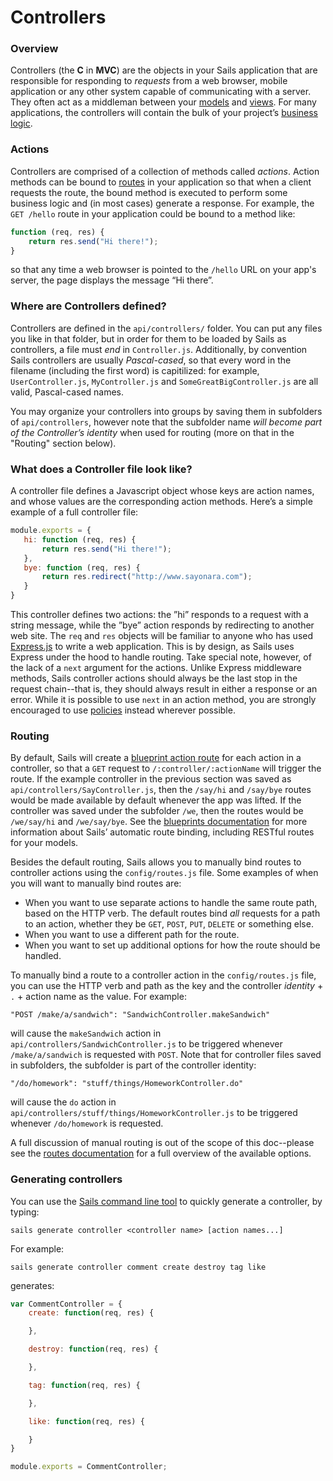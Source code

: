 # Controllers

### Overview

Controllers (the **C** in **MVC**) are the objects in your Sails application that are responsible for responding to *requests* from a web browser, mobile application or any other system capable of communicating with a server.  They often act as a middleman between your [models](./#!documentation/reference/models) and [views](./#!documentation/reference/views). For many applications, the controllers will contain the bulk of your project&rsquo;s [business logic](http://en.wikipedia.org/wiki/Business_logic).

### Actions
Controllers are comprised of a collection of methods called *actions*.  Action methods can be bound to [routes](./#!documentation/reference/routes) in your application so that when a client requests the route, the bound method is executed to perform some business logic and (in most cases) generate a response.  For example, the `GET /hello` route in your application could be bound to a method like:

```javascript
function (req, res) {
    return res.send("Hi there!");
}
```

so that any time a web browser is pointed to the `/hello` URL on your app's server, the page displays the message &ldquo;Hi there&rdquo;.

### Where are Controllers defined?
Controllers are defined in the `api/controllers/` folder. You can put any files you like in that folder, but in order for them to be loaded by Sails as controllers, a file must *end* in `Controller.js`.  Additionally, by convention Sails controllers are usually *Pascal-cased*, so that every word in the filename (including the first word) is capitilized: for example, `UserController.js`, `MyController.js` and `SomeGreatBigController.js` are all valid, Pascal-cased names.  

You may organize your controllers into groups by saving them in subfolders of `api/controllers`, however note that the subfolder name *will become part of the Controller&rsquo;s identity* when used for routing (more on that in the "Routing" section below).

### What does a Controller file look like?
A controller file defines a Javascript object whose keys are action names, and whose values are the corresponding action methods.  Here&rsquo;s a simple example of a full controller file:

```javascript
module.exports = {
   hi: function (req, res) {
       return res.send("Hi there!");
   },
   bye: function (req, res) {
       return res.redirect("http://www.sayonara.com");
   }
}
```

This controller defines two actions: the &rdquo;hi&rdquo; responds to a request with a string message, while the &rdquo;bye&rdquo; action responds by redirecting to another web site.  The `req` and `res` objects will be familiar to anyone who has used [Express.js](http://expressjs.com) to write a web application.  This is by design, as Sails uses Express under the hood to handle routing.  Take special note, however, of the lack of a `next` argument for the actions.  Unlike Express  middleware methods, Sails controller actions should always be the last stop in the request chain--that is, they should always result in either a response or an error.  While it is possible to use `next` in an action method, you are strongly encouraged to use [policies](./#!documentation/reference/policies) instead wherever possible.

### Routing

By default, Sails will create a [blueprint action route](./#!documentation/reference/blueprints) for each action in a controller, so that a `GET` request to `/:controller/:actionName` will trigger the route.  If the example controller in the previous section was saved as `api/controllers/SayController.js`, then the `/say/hi` and `/say/bye` routes would be made available by default whenever the app was lifted.  If the controller was saved under the subfolder `/we`, then the routes would be `/we/say/hi` and `/we/say/bye`.  See the [blueprints documentation](./#!documentation/reference/blueprints) for more information about Sails&rsquo; automatic route binding, including RESTful routes for your models.

Besides the default routing, Sails allows you to manually bind routes to controller actions using the `config/routes.js` file.  Some examples of when you will want to manually bind routes are:

+ When you want to use separate actions to handle the same route path, based on the HTTP verb.  The default routes bind *all* requests for a path to an action, whether they be `GET`, `POST`, `PUT`, `DELETE` or something else.
+ When you want to use a different path for the route.
+ When you want to set up additional options for how the route should be handled.

To manually bind a route to a controller action in the `config/routes.js` file, you can use the HTTP verb and path as the key and the controller *identity* + `.` + action name as the value.  For example:

```
"POST /make/a/sandwich": "SandwichController.makeSandwich"
```

will cause the `makeSandwich` action in `api/controllers/SandwichController.js` to be triggered whenever `/make/a/sandwich` is requested with `POST`.  Note that for controller files saved in subfolders, the subfolder is part of the controller identity:

```
"/do/homework": "stuff/things/HomeworkController.do"
```

will cause the `do` action in `api/controllers/stuff/things/HomeworkController.js` to be triggered whenever `/do/homework` is requested.

A full discussion of manual routing is out of the scope of this doc--please see the [routes documentation](./#!documentation/reference/routes) for a full overview of the available options.  

### Generating controllers

You can use the [Sails command line tool](./#!documentation/reference/CommandLine) to quickly generate a controller, by typing:
```
sails generate controller <controller name> [action names...]
```
For example:
```
sails generate controller comment create destroy tag like
```
generates:
```javascript
var CommentController = {
	create: function(req, res) {

	},

	destroy: function(req, res) {

	},

	tag: function(req, res) {

	},

	like: function(req, res) {

	}
}

module.exports = CommentController;
```
